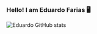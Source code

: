### Hello! I am Eduardo Farias 🖥️

![Eduardo GitHub stats](https://github-readme-stats.vercel.app/api?username=eduardofpaula&show_icons=true&theme=github_dark)

